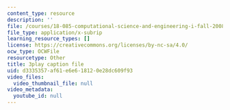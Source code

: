 ```yaml
---
content_type: resource
description: ''
file: /courses/18-085-computational-science-and-engineering-i-fall-2008/d3335357af61e6e618120e28dc609f93_2Ola674-PPw.srt
file_type: application/x-subrip
learning_resource_types: []
license: https://creativecommons.org/licenses/by-nc-sa/4.0/
ocw_type: OCWFile
resourcetype: Other
title: 3play caption file
uid: d3335357-af61-e6e6-1812-0e28dc609f93
video_files:
  video_thumbnail_file: null
video_metadata:
  youtube_id: null
---
```

